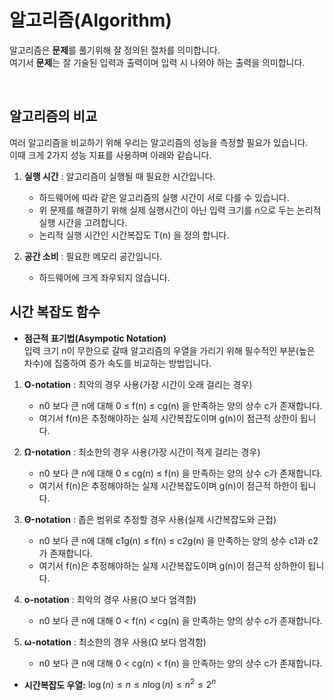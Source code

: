 # 알고리즘(Algorithm)

알고리즘은 **문제**를 풀기위해 잘 정의된 절차를 의미합니다.
<br>
여기서 **문제**는 잘 기술된 입력과 출력이며 입력 시 나와야 하는 출력을 의미합니다.


<br>

## 알고리즘의 비교

여러 알고리즘을 비교하기 위해 우리는 알고리즘의 성능을 측정할 필요가 있습니다.
<br>
이때 크게 2가지 성능 지표를 사용하며 아래와 같습니다.
<br>
1. **실행 시간** : 알고리즘이 실행될 때 필요한 시간입니다. 
     - 하드웨어에 따라 같은 알고리즘의 실행 시간이 서로 다를 수 있습니다.
     - 위 문제를 해결하기 위해 실제 실행시간이 아닌 입력 크기를 n으로 두는 논리적 실행 시간을 고려합니다.
     - 논리적 실행 시간인 시간복잡도 T(n) 을 정의 합니다.

2. **공간 소비** : 필요한 메모리 공간입니다. 
     - 하드웨어에 크게 좌우되지 않습니다.

## 시간 복잡도 함수

- **점근적 표기법(Asympotic Notation)**     
입력 크기 n이 무한으로 갈때 알고리즘의 우열을 가리기 위해 필수적인 부분(높은 차수)에 집중하여 증가 속도를 비교하는 방법입니다.

1. **O-notation** : 최악의 경우 사용(가장 시간이 오래 걸리는 경우)
     - n0 보다 큰 n에 대해 0 ≤ f(n) ≤ cg(n) 을 만족하는 양의 상수 c가 존재합니다.
     - 여기서 f(n)은 추정해야하는 실제 시간복잡도이며 g(n)이 점근적 상한이 됩니다.

2. **Ω-notation** : 최소한의 경우 사용(가장 시간이 적게 걸리는 경우)
     - n0 보다 큰 n에 대해 0 ≤ cg(n) ≤ f(n) 을 만족하는 양의 상수 c가 존재합니다.
     - 여기서 f(n)은 추정해야하는 실제 시간복잡도이며 g(n)이 점근적 하한이 됩니다.
     
3. **Θ-notation** : 좁은 범위로 추정할 경우 사용(실제 시간복잡도와 근접)
     - n0 보다 큰 n에 대해 c1g(n) ≤ f(n) ≤ c2g(n) 을 만족하는 양의 상수 c1과 c2가 존재합니다.
     - 여기서 f(n)은 추정해야하는 실제 시간복잡도이며 g(n)이 점근적 상하한이 됩니다.
     
4. **o-notation** : 최악의 경우 사용(O 보다 엄격함)
     - n0 보다 큰 n에 대해 0 < f(n) < cg(n) 을 만족하는 양의 상수 c가 존재합니다.

5. **ω-notation** : 최소한의 경우 사용(Ω 보다 엄격함)
     - n0 보다 큰 n에 대해 0 < cg(n) < f(n) 을 만족하는 양의 상수 c가 존재합니다.
     

- **시간복잡도 우열:** $\log(n) \le n \le n\log(n) \le n^2 \le 2^n$